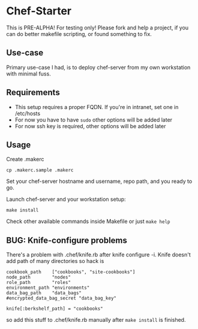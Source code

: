 Chef-Starter
============

This is PRE-ALPHA! For testing only!
Please fork and help a project, if you can do better makefile scripting, or found something to fix.

Use-case
--------

Primary use-case I had, is to deploy chef-server from my own workstation with minimal fuss.

Requirements
------------

* This setup requires a proper FQDN. If you're in intranet, set one in /etc/hosts
* For now you have to have ```sudo``` other options will be added later
* For now ssh key is required, other options will be added later

Usage
-----

Create .makerc

```
cp .makerc.sample .makerc
```
Set your chef-server hostname and username, repo path, and you ready to go.

Launch chef-server and your workstation setup:

```
make install
```

Check other available commands inside Makefile or just ```make help```

BUG: Knife-configure problems
-----------------------------

There's a problem with .chef/knife.rb after knife configure -i. Knife doesn't add path of many directories so hack is

```
cookbook_path    ["cookbooks", "site-cookbooks"]
node_path        "nodes"
role_path        "roles"
environment_path "environments"
data_bag_path    "data_bags"
#encrypted_data_bag_secret "data_bag_key"

knife[:berkshelf_path] = "cookbooks"

```

so add this stuff to .chef/knife.rb manually after ```make install``` is finished.




